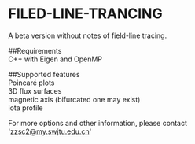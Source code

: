 ﻿# FILED-LINE-TRANCING
A beta version without notes of field-line tracing.  

##Requirements  
C++ with Eigen and OpenMP  

##Supported features  
Poincaré plots  
3D flux surfaces  
magnetic axis (bifurcated one may exist)  
iota profile  

For more options and other information, please contact 'zzsc2@my.swjtu.edu.cn'  
